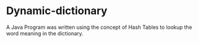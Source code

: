 # Dynamic-dictionary
A Java Program was written using the concept of Hash Tables to lookup the word meaning in the dictionary.
